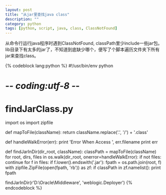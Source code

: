 ```yaml
---
layout: post
title: "从jar里查找java class"
description: ""
category: python
tags: [python, script, java, class, ClassNotFound]
---
```


从命令行运行java程序时遇到ClassNotFound, classPath里少include一些jar包。lib目录下有太多的jar了，不知道到底缺少哪个，便写了个脚本遍历文件夹下所有jar来查找class。

{% codeblock lang:python %}
#!/usr/bin/env python
# -*- coding:utf-8 -*-

# findJarClass.py

import os
import zipfile

def mapToFile(className):
    return className.replace('.', '/') + '.class'

def handleWalkError(err):
    print 'Error When Access ', err.filename
    print err

def findJarInDir(dir_root, className):
    classPath = mapToFile(className)
    for root, dirs, files in os.walk(dir_root, onerror=handleWalkError):
        if not files:
            continue
        for f in files:
            if f.lower().endswith('.jar'):
                fpath = os.path.join(root, f)
                with zipfile.ZipFile(open(fpath, 'rb')) as zf:
                    if classPath in zf.namelist():
                        print fpath

findJarInDir(r'D:\Oracle\Middleware', 'weblogic.Deployer')
{% endcodeblock %}

